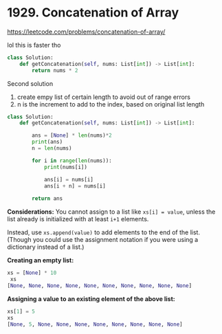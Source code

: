 # 1929. Concatenation of Array
https://leetcode.com/problems/concatenation-of-array/

lol this is faster tho

```python
class Solution:
    def getConcatenation(self, nums: List[int]) -> List[int]:
        return nums * 2
```
Second solution 

1. create empy list of certain length to avoid out of range errors
2. n is the increment to add to the index, based on original list length

```python
class Solution:
    def getConcatenation(self, nums: List[int]) -> List[int]:

        ans = [None] * len(nums)*2
        print(ans)
        n = len(nums)

        for i in range(len(nums)):
            print(nums[i])

            ans[i] = nums[i]
            ans[i + n] = nums[i]
    
        return ans
```
**Considerations:**
You cannot assign to a list like `xs[i] = value`, unless the list already is initialized with at least `i+1` elements. 

Instead, use `xs.append(value)` to add elements to the end of the list. (Though you could use the assignment notation if you were using a dictionary instead of a list.)

**Creating an empty list:**

```python
xs = [None] * 10
 xs
[None, None, None, None, None, None, None, None, None, None]
```

**Assigning a value to an existing element of the above list:**
```python
xs[1] = 5
xs
[None, 5, None, None, None, None, None, None, None, None]
```

